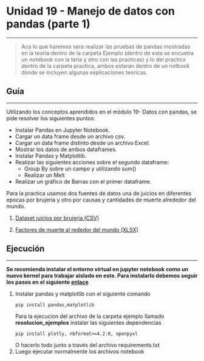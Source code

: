 # Unidad 19 - Manejo de datos con pandas (parte 1)
---

>Aca lo que haremos sera realizar las pruebas de pandas mostradas en la teoria dentro de la carpeta Ejemplo (dentro de esta se encuetra un notebook con la teria y otro con las practicas) y lo del practico dentro de la carpeta practica, ambos estaran dentro de un notbook donde se incluyen algunas explicaciones teoricas.

## Guía
---
Utilizando los conceptos aprendidos en el módulo 19- Datos con
pandas, se pide resolver los siguientes puntos:

* Instalar Pandas en Jupyter Notebook.
* Cargar un data frame desde un archivo csv.
* Cargar un data frame distinto desde un archivo Excel.
* Mostrar los datos de ambos dataframes.
* Instalar Pandas y Matplotlib.
* Realizar las siguientes acciones sobre el segundo dataframe:
  * Group By sobre un campo y utilizando sum()
  * Realizar un Melt
* Realizar un gráfico de Barras con el primer dataframe.

Para la practica usamos dos fuentes de datos una de juicios en diferentes epocas por brujeria y otro por causas y cantidades de muerte alrededor del mundo.

1) [Dataset juicios por brujeria (CSV)](https://www.kaggle.com/datasets/michaelbryantds/witch-trials)

2) [Factores de muerte al rededor del mundo (XLSX)](https://www.kaggle.com/datasets/adriandiazny/world-wide-death-factors)


## Ejecución
---

**Se recomienda instalar el entorno virtual en jupyter notebook como un nuevo kernel para trabajar aislado en este. Para instalarlo debemos seguir los pasos en el siguiente [enlace](https://github.com/alego125/timmit-data-engineer-by-alkemy/wiki/Como-setear-entorno-virtual-en-Jupyter-Notebook)**

1) Instalar pandas y matplotlib con el siguiente comando
    ~~~
    pip install pandas,matplotlib
    ~~~
    Para la ejecucion del archivo de la carpeta ejemplo llamado **resolucion_ejemplos** instalar las siguientes dependencias
    ~~~
    pip install plotly, nbformat>=4.2.0, openpyxl
    ~~~
    O hacerlo todo junto a través del archivo requirements.txt    
2) Luego ejecutar normalmente los archivos notebook
